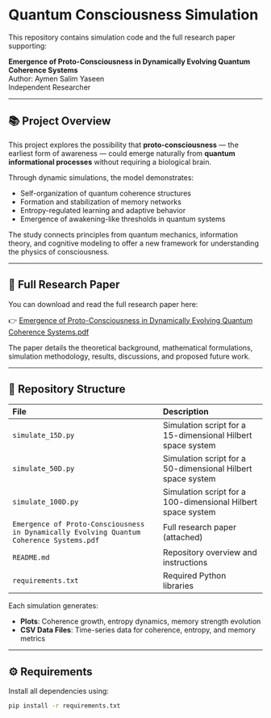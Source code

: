 # Quantum Consciousness Simulation

This repository contains simulation code and the full research paper supporting:

**Emergence of Proto-Consciousness in Dynamically Evolving Quantum Coherence Systems**  
Author: Aymen Salim Yaseen  
Independent Researcher

---

## 📚 Project Overview

This project explores the possibility that **proto-consciousness** — the earliest form of awareness — could emerge naturally from **quantum informational processes** without requiring a biological brain.

Through dynamic simulations, the model demonstrates:
- Self-organization of quantum coherence structures
- Formation and stabilization of memory networks
- Entropy-regulated learning and adaptive behavior
- Emergence of awakening-like thresholds in quantum systems

The study connects principles from quantum mechanics, information theory, and cognitive modeling to offer a new framework for understanding the physics of consciousness.

---

## 📄 Full Research Paper

You can download and read the full research paper here:

👉 [Emergence of Proto-Consciousness in Dynamically Evolving Quantum Coherence Systems.pdf](./Emergence%20of%20Proto-Consciousness%20in%20Dynamically%20Evolving%20Quantum%20Coherence%20Systems.pdf)

The paper details the theoretical background, mathematical formulations, simulation methodology, results, discussions, and proposed future work.

---

## 📁 Repository Structure

| File | Description |
|:----|:------------|
| `simulate_15D.py` | Simulation script for a 15-dimensional Hilbert space system |
| `simulate_50D.py` | Simulation script for a 50-dimensional Hilbert space system |
| `simulate_100D.py` | Simulation script for a 100-dimensional Hilbert space system |
| `Emergence of Proto-Consciousness in Dynamically Evolving Quantum Coherence Systems.pdf` | Full research paper (attached) |
| `README.md` | Repository overview and instructions |
| `requirements.txt` | Required Python libraries |

Each simulation generates:
- **Plots**: Coherence growth, entropy dynamics, memory strength evolution
- **CSV Data Files**: Time-series data for coherence, entropy, and memory metrics

---

## ⚙️ Requirements

Install all dependencies using:

```bash
pip install -r requirements.txt
